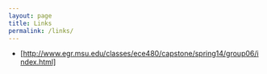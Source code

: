 ```yaml
---
layout: page
title: Links
permalink: /links/
---
```


  * [http://www.egr.msu.edu/classes/ece480/capstone/spring14/group06/index.html]
